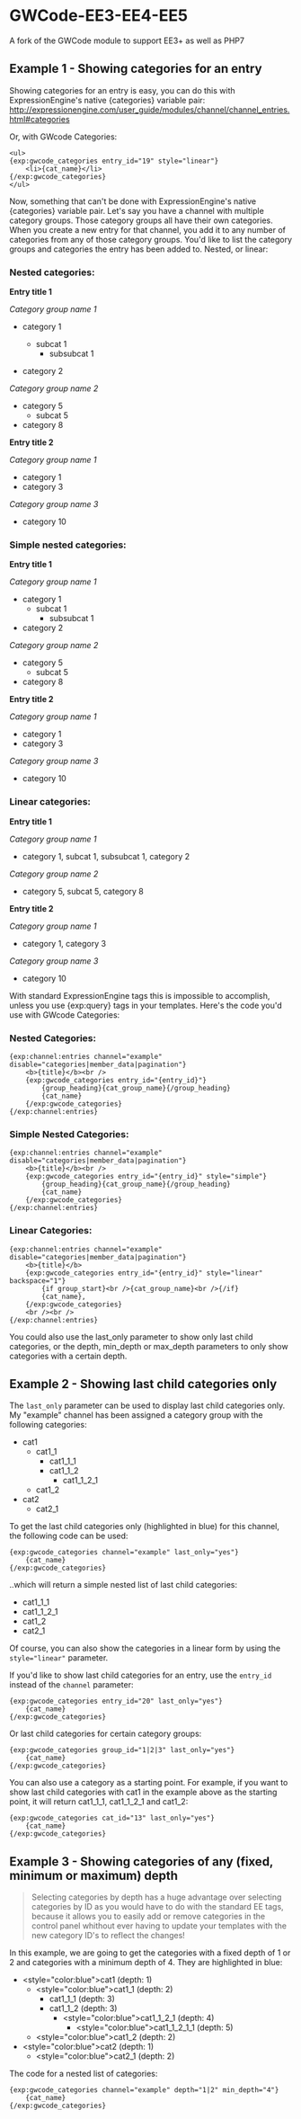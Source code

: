 # GWCode-EE3-EE4-EE5
A fork of the GWCode module to support EE3+ as well as PHP7

## Example 1 - Showing categories for an entry
Showing categories for an entry is easy, you can do this with ExpressionEngine's native {categories} variable pair: http://expressionengine.com/user_guide/modules/channel/channel_entries.html#categories

Or, with GWcode Categories:

```
<ul>
{exp:gwcode_categories entry_id="19" style="linear"}
    <li>{cat_name}</li>
{/exp:gwcode_categories}
</ul>
```

Now, something that can't be done with ExpressionEngine's native {categories} variable pair. Let's say you have a channel with multiple category groups. Those category groups all have their own categories. When you create a new entry for that channel, you add it to any number of categories from any of those category groups. You'd like to list the category groups and categories the entry has been added to. Nested, or linear:

### Nested categories:

**Entry title 1**

*Category group name 1*

* category 1
  * subcat 1
    * subsubcat 1

* category 2

*Category group name 2*

* category 5
  * subcat 5
* category 8

**Entry title 2**

*Category group name 1*

* category 1
* category 3

*Category group name 3*

 * category 10

### Simple nested categories:

**Entry title 1**

*Category group name 1*

 * category 1
   * subcat 1
     * subsubcat 1
 * category 2

*Category group name 2*

 * category 5
   * subcat 5
 * category 8

**Entry title 2**

*Category group name 1*

 * category 1
 * category 3

*Category group name 3*

 * category 10

### Linear categories:
**Entry title 1**

*Category group name 1*

 * category 1, subcat 1, subsubcat 1, category 2
 
*Category group name 2*

 * category 5, subcat 5, category 8
 
**Entry title 2**

*Category group name 1*

 * category 1, category 3
 
*Category group name 3*

 * category 10

With standard ExpressionEngine tags this is impossible to accomplish, unless you use {exp:query} tags in your templates.
Here's the code you'd use with GWcode Categories:

### Nested Categories:
```
{exp:channel:entries channel="example" disable="categories|member_data|pagination"}
	<b>{title}</b><br />
	{exp:gwcode_categories entry_id="{entry_id}"}
		{group_heading}{cat_group_name}{/group_heading}
		{cat_name}
	{/exp:gwcode_categories}
{/exp:channel:entries}
```

### Simple Nested Categories:
```
{exp:channel:entries channel="example" disable="categories|member_data|pagination"}
	<b>{title}</b><br />
	{exp:gwcode_categories entry_id="{entry_id}" style="simple"}
		{group_heading}{cat_group_name}{/group_heading}
		{cat_name}
	{/exp:gwcode_categories}
{/exp:channel:entries}
```

### Linear Categories:
```
{exp:channel:entries channel="example" disable="categories|member_data|pagination"}
	<b>{title}</b>
	{exp:gwcode_categories entry_id="{entry_id}" style="linear" backspace="1"}
		{if group_start}<br />{cat_group_name}<br />{/if}
		{cat_name},
	{/exp:gwcode_categories}
	<br /><br />
{/exp:channel:entries}
```

You could also use the last_only parameter to show only last child categories, or the depth, min_depth or max_depth parameters to only show categories with a certain depth.

## Example 2 - Showing last child categories only
The `last_only` parameter can be used to display last child categories only.
My "example" channel has been assigned a category group with the following categories:

* cat1
  * cat1_1
    * cat1_1_1
    * cat1_1_2
      * cat1_1_2_1
  * cat1_2
* cat2
  * cat2_1
  
To get the last child categories only (highlighted in blue) for this channel, the following code can be used:

```
{exp:gwcode_categories channel="example" last_only="yes"}
	{cat_name}
{/exp:gwcode_categories}
```

..which will return a simple nested list of last child categories:

* cat1_1_1
* cat1_1_2_1
* cat1_2
* cat2_1

Of course, you can also show the categories in a linear form by using the `style="linear"` parameter.

If you'd like to show last child categories for an entry, use the `entry_id` instead of the `channel` parameter:

```
{exp:gwcode_categories entry_id="20" last_only="yes"}
	{cat_name}
{/exp:gwcode_categories}
```

Or last child categories for certain category groups:

```
{exp:gwcode_categories group_id="1|2|3" last_only="yes"}
	{cat_name}
{/exp:gwcode_categories}
```

You can also use a category as a starting point. For example, if you want to show last child categories with cat1 in the example above as the starting point, it will return cat1_1_1, cat1_1_2_1 and cat1_2:

```
{exp:gwcode_categories cat_id="13" last_only="yes"}
	{cat_name}
{/exp:gwcode_categories}
```

## Example 3 - Showing categories of any (fixed, minimum or maximum) depth
> Selecting categories by depth has a huge advantage over selecting categories by ID as you would have to do with the standard EE tags, because it allows you to easily add or remove categories in the control panel whithout ever having to update your templates with the new category ID's to reflect the changes!

In this example, we are going to get the categories with a fixed depth of 1 or 2 and categories with a minimum depth of 4. They are highlighted in blue:

* <style="color:blue">cat1</style> (depth: 1)
  * <style="color:blue">cat1_1</style> (depth: 2)
    * cat1_1_1 (depth: 3)
    * cat1_1_2 (depth: 3)
      * <style="color:blue">cat1_1_2_1</style> (depth: 4)
        * <style="color:blue">cat1_1_2_1_1</style> (depth: 5)
  * <style="color:blue">cat1_2</style> (depth: 2)
* <style="color:blue">cat2</style> (depth: 1)
  * <style="color:blue">cat2_1</style> (depth: 2)
  
The code for a nested list of categories:
```
{exp:gwcode_categories channel="example" depth="1|2" min_depth="4"}
	{cat_name}
{/exp:gwcode_categories}
```
